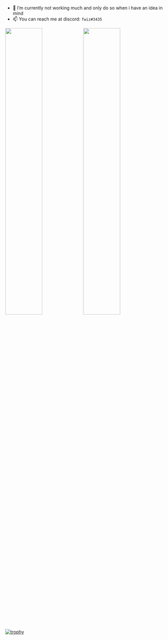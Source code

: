 


- 🌱 I’m currently not working much and only do so when i have an idea in mind
- 📫 You can reach me at discord: `fwiz#3435`
<!--
**fwizzz/fwizzz** is a ✨ _special_ ✨ repository because its `README.md` (this file) appears on your GitHub profile.

Here are some ideas to get you started:

- 🔭 I’m currently working on ...
- 🌱 I’m currently learning ...
- 👯 I’m looking to collaborate on ...
- 🤔 I’m looking for help with ...
- 💬 Ask me about ...
- 📫 How to reach me: ...
- 😄 Pronouns: ...
- ⚡ Fun fact: ...
-->

<a href="https://github.com/fvviz">
    <img align="left" width="48%" src="https://github-readme-stats.vercel.app/api?username=fvviz&show_icons=true&theme=radical&hide_border=true" />
    <img width="48%" src="https://github-readme-stats.vercel.app/api/top-langs/?username=fvviz&theme=radical&hide_border=true&layout=compact&card_width=445&bg_color=00000000" />
</a>


[![trophy](https://github-profile-trophy.vercel.app/?username=fvviz&theme=monokai&no-frame=true)](https://github.com/ryo-ma/github-profile-trophy)

